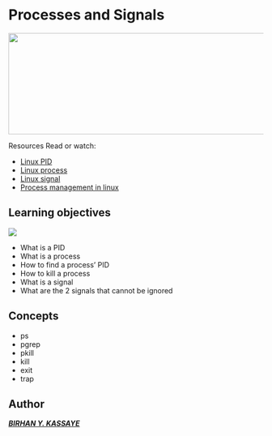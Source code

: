 # Processes and Signals

<img src="https://encrypted-tbn0.gstatic.com/images?q=tbn:ANd9GcTut5yErUeLO1rTf6pN2Rm0dVsyvhcUaR4JjQ&usqp=CAU" width="900" height="200">

Resources
Read or watch:

- [Linux PID](http://www.linfo.org/pid.html)
- [Linux process](https://www.thegeekstuff.com/2012/03/linux-processes-environment/)
- [Linux signal](educative.io/answers/what-are-linux-signals)
- [Process management in linux](https://www.digitalocean.com/community/tutorials/process-management-in-linux)

## Learning objectives

<img src="https://encrypted-tbn0.gstatic.com/images?q=tbn:ANd9GcS2IGNY1510ti20qyQrUxMG9KuXz41hnaTfXw&usqp=CAU">

* What is a PID
* What is a process
* How to find a process’ PID
* How to kill a process
* What is a signal
* What are the 2 signals that cannot be ignored

## Concepts

- ps
- pgrep
- pkill
- kill
- exit
- trap

## Author
___[BIRHAN Y. KASSAYE](https://github.com/birhan-kassaye)___
